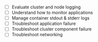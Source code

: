 - [ ] Evaluate cluster and node logging
- [ ] Understand how to monitor applications
- [ ] Manage container stdout & stderr logs
- [ ] Troubleshoot application failure
- [ ] Troubleshoot cluster component failure
- [ ] Troubleshoot networking